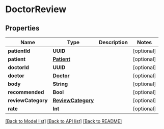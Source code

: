 # DoctorReview

## Properties
Name | Type | Description | Notes
------------ | ------------- | ------------- | -------------
**patientId** | **UUID** |  | [optional] 
**patient** | [**Patient**](Patient.md) |  | [optional] 
**doctorId** | **UUID** |  | [optional] 
**doctor** | [**Doctor**](Doctor.md) |  | [optional] 
**body** | **String** |  | [optional] 
**recommended** | **Bool** |  | [optional] 
**reviewCategory** | [**ReviewCategory**](ReviewCategory.md) |  | [optional] 
**rate** | **Int** |  | [optional] 

[[Back to Model list]](../README.md#documentation-for-models) [[Back to API list]](../README.md#documentation-for-api-endpoints) [[Back to README]](../README.md)


